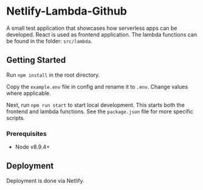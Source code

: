 # Netlify-Lambda-Github

A small test application that showcases how serverless apps can be developed. React is used as frontend application. The lambda functions can be found in the folder: `src/lambda`.

## Getting Started

Run `npm install` in the root directory.

Copy the `example.env` file in config and rename it to `.env`. Change values where applicable.

Next, run `npm run start` to start local development. This starts both the frontend and lambda functions. See the `package.json` file for more specific scripts.

### Prerequisites

- Node v8.9.4+

## Deployment

Deployment is done via Netlify.
